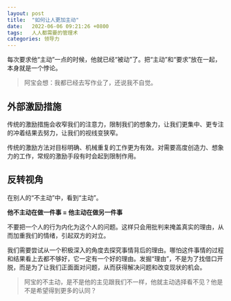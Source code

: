 ```yaml
---
layout: post
title:  "如何让人更加主动"
date:   2022-06-06 09:21:26 +0800
tags:   人人都需要的管理术
categories: 领导力
---
```


每次要求他“主动”一点的时候，他就已经“被动”了。把“主动”和“要求”放在一起，本身就是一个悖论。

> 阿宝会想：我都已经去写作业了，还说我不自觉。

## 外部激励措施

传统的激励措施会收窄我们的注意力，限制我们的想象力，让我们更集中、更专注的冲着结果去努力，让我们的视线变狭窄。

传统的激励方法对目标明确、机械重复的工作更为有效。对需要高度创造力、想象力的工作，常规的激励手段有时会起到限制作用。

## 反转视角

在别人的“不主动”中，看到“主动”。

**他不主动在做一件事 = 他主动在做另一件事**

不要把一个人的行为内化为这个人的问题。这样只会用批判来掩盖真实的理由，从而加重我们的情绪，引起双方的对立。

我们需要尝试从一个积极深入的角度去探究事情背后的理由。哪怕这件事情的过程和结果看上去都不够好，它一定有一个好的理由。发掘“理由”，不是为了找借口开脱，而是为了让我们正面面对问题，从而获得解决问题和改变现状的机会。

> 阿宝的不主动，是不是他的主见跟我们不一样，他就主动选择看不见？他是不是希望得到更多的认同？

